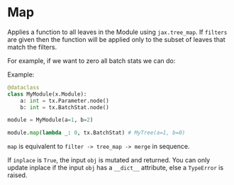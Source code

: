 
# Map

Applies a function to all leaves in the Module using `jax.tree_map`. If `filters` are given then the function will be applied only to the subset of leaves that match the filters.

For example, if we want to zero all batch stats we can do:

Example:

```python
@dataclass
class MyModule(x.Module):
    a: int = tx.Parameter.node()
    b: int = tx.BatchStat.node()

module = MyModule(a=1, b=2)

module.map(lambda _: 0, tx.BatchStat) # MyTree(a=1, b=0)
```

`map` is equivalent to `filter -> tree_map -> merge` in sequence.

If `inplace` is `True`, the input `obj` is mutated and returned. You can only update inplace if the input `obj` has a `__dict__` attribute, else a `TypeError` is raised.
